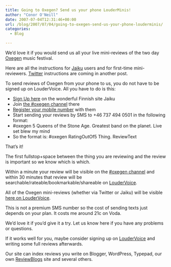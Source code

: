 ```yaml
---
title: Going to Oxegen? Send us your phone LouderMinis!
author: "Conor O'Neill"
date: 2007-07-04T12:31:46+00:00
url: /blog/2007/07/04/going-to-oxegen-send-us-your-phone-louderminis/
categories:
  - Blog

---
```

We&#8217;d love it if you would send us all your live mini-reviews of the two day [Oxegen][1] music festival.

Here are all the instructions for [Jaiku][2] users and for first-time mini-reviewers. [Twitter][3] instructions are coming in another post.

To send reviews of Oxegen from your phone to us, you do not have to be signed up on LouderVoice. All you have to do is this:

  * [Sign Up here][2] on the wonderful Finnish site Jaiku
  * Join [the #oxegen channel][4] there
  * [Register your mobile number][5] with them
  * Start sending your reviews by SMS to +46 737 494 0501 in the following format:
  * #oxegen 5 Queens of the Stone Age. Greatest band on the planet. Live set blew my mind
  * So the format is: #oxegen RatingOutOf5 Thing. ReviewText

That&#8217;s it!

The first fullstop+space between the thing you are reviewing and the review is important so we know which is which.

Within a minute your review will be visible on the [#oxegen channel][4] and within 30 minutes that review will be searchable/rateable/bookmarkable/shareable on [LouderVoice][6].

All of the Oxegen mini-reviews (whether via Twitter or Jaiku) will be visible [here on LouderVoice][7].

This is not a premium SMS number so the cost of sending texts just depends on your plan. It costs me around 21c on Voda.

We&#8217;d love it if you&#8217;d give it a try. Let us know here if you have any problems or questions.

If it works well for you, maybe consider signing up on [LouderVoice][6] and writing some full reviews afterwards.

Our site can index reviews you write on Blogger, WordPress, Typepad, our own [ReviewBlogs][8] site and several others.

 [1]: http://www.oxegen.ie/
 [2]: http://www.jaiku.com/
 [3]: http://twitter.com/
 [4]: http://www.jaiku.com/channel/oxegen
 [5]: http://jaiku.com/settings/mobile
 [6]: https://loudervoice.com/
 [7]: https://loudervoice.com/tags/oxegen
 [8]: http://reviewblogs.loudervoice.com/